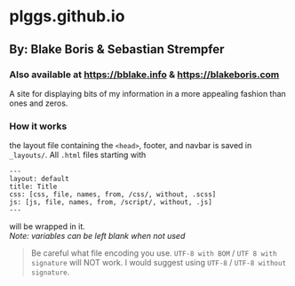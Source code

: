 # plggs.github.io
## By: Blake Boris & Sebastian Strempfer
### Also available at https://bblake.info & https://blakeboris.com
A site for displaying bits of my information in a more appealing fashion than ones and zeros.

### How it works
the layout file containing the `<head>`, footer, and navbar is saved in `_layouts/`. All `.html` files starting with
```
---
layout: default
title: Title
css: [css, file, names, from, /css/, without, .scss]
js: [js, file, names, from, /script/, without, .js]
---
```
will be wrapped in it.<br>
*Note: variables can be left blank when not used*

> Be careful what file encoding you use. `UTF-8 with BOM` / `UTF 8 with signature` will NOT work. 
> I would suggest using `UTF-8` / `UTF-8 without signature`.
